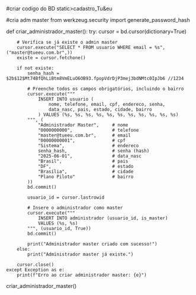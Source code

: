 #criar codigo do BD static>cadastro_Tu&eu

#cria adm master
from werkzeug.security import generate_password_hash

def criar_administrador_master():
    try:
        cursor = bd.cursor(dictionary=True)

        # Verifica se já existe o admin master
        cursor.execute("SELECT * FROM usuario WHERE email = %s", ("master@tueeu.com.br",))
        existe = cursor.fetchone()

        if not existe:
            senha_hash = $2b$12$Mt74BfQhLiBtm8VmELuO6OB93.fpopVdrDjP3mej3bdNMtc0IpJb6 //1234

            # Preenche todos os campos obrigatórios, incluindo o bairro
            cursor.execute("""
                INSERT INTO usuario (
                    nome, telefone, email, cpf, endereco, senha,
                    data_nasc, pais, estado, cidade, bairro
                ) VALUES (%s, %s, %s, %s, %s, %s, %s, %s, %s, %s, %s)
            """, (
                "Administrador Master",     # nome
                "0000000000",               # telefone
                "master@tueeu.com.br",      # email
                "00000000001",              # cpf
                "Sistema",                  # endereco
                senha_hash,                 # senha (hash)
                "2025-06-01",               # data_nasc
                "Brasil",                   # pais
                "DF",                       # estado
                "Brasília",                 # cidade
                "Plano Piloto"              # bairro
            ))
            bd.commit()

            usuario_id = cursor.lastrowid

            # Insere o administrador como master
            cursor.execute("""
                INSERT INTO administrador (usuario_id, is_master)
                VALUES (%s, %s)
            """, (usuario_id, True))
            bd.commit()

            print("Administrador master criado com sucesso!")
        else:
            print("Administrador master já existe.")

        cursor.close()
    except Exception as e:
        print(f"Erro ao criar administrador master: {e}")

criar_administrador_master()
